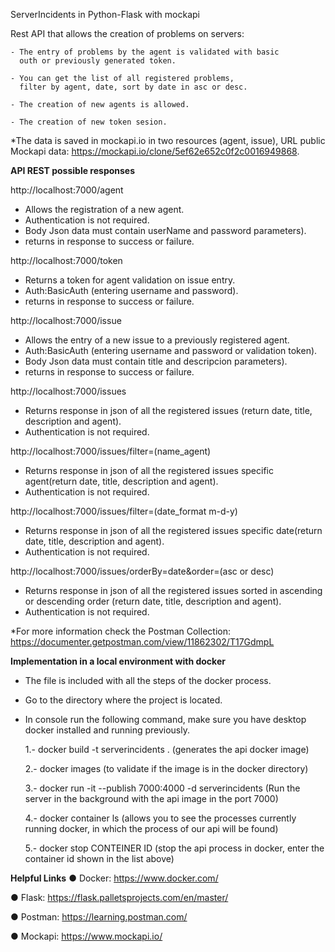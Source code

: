 ServerIncidents in Python-Flask with mockapi

  Rest API that allows the creation of problems on servers:

    - The entry of problems by the agent is validated with basic
      outh or previously generated token.

    - You can get the list of all registered problems,
      filter by agent, date, sort by date in asc or desc.

    - The creation of new agents is allowed.

    - The creation of new token sesion.

  *The data is saved in mockapi.io in two resources (agent, issue), URL public Mockapi data: https://mockapi.io/clone/5ef62e652c0f2c0016949868.

  **API REST possible responses**

  http://localhost:7000/agent
  - Allows the registration of a new agent.
  - Authentication is not required.
  - Body Json data must contain userName and password parameters).
  - returns in response to success or failure.

  http://localhost:7000/token
  - Returns a token for agent validation on issue entry.
  - Auth:BasicAuth (entering username and password).
  - returns in response to success or failure.

  http://localhost:7000/issue 
  - Allows the entry of a new issue to a previously registered agent.
  - Auth:BasicAuth (entering username and password or validation token). 
  - Body Json data must contain title and descripcion parameters).
  - returns in response to success or failure.

  http://localhost:7000/issues
  - Returns response in json of all the registered issues (return date, title, description and agent).
  - Authentication is not required.

  http://localhost:7000/issues/filter=(name_agent)
  - Returns response in json of all the registered issues specific agent(return date, title, description and agent).
  - Authentication is not required.

  http://localhost:7000/issues/filter=(date_format m-d-y)
  - Returns response in json of all the registered issues specific date(return date, title, description and agent).
  - Authentication is not required.

  http://localhost:7000/issues/orderBy=date&order=(asc or desc)
  - Returns response in json of all the registered issues sorted in ascending or descending order (return date, title, description and agent).
  - Authentication is not required.

  *For more information check the Postman Collection: https://documenter.getpostman.com/view/11862302/T17GdmpL

  **Implementation in a local environment with docker**

  - The file is included with all the steps of the docker process.
  - Go to the directory where the project is located.
  - In console run the following command, make sure you have desktop docker installed and running previously.

    1.- docker build -t serverincidents . (generates the api docker image)
    
    2.- docker images (to validate if the image is in the docker directory)
    
    3.- docker run -it --publish 7000:4000 -d  serverincidents (Run the server in the background with the api image in the 
      port 7000)
      
    4.- docker container ls (allows you to see the processes currently running docker, in which the process of our api 
      will be found)
      
    5.- docker stop CONTEINER ID (stop the api process in docker, enter the container id shown in the list above)

  **Helpful Links**
  ● Docker:  https://www.docker.com/
  
  ● Flask:   https://flask.palletsprojects.com/en/master/
  
  ● Postman: https://learning.postman.com/
  
  ● Mockapi: https://www.mockapi.io/
